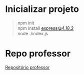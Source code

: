 # Inicializar projeto
> npm init <br>
> npm install express@4.18.2 <br>
> node ./index.js <br>

# Repo professor

<a href="https://github.com/jpmacleure/des-web-moderno-2s-2024">Repositório professor</a>